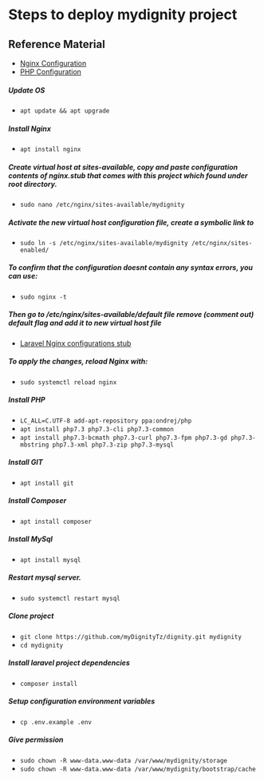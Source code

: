 # Steps to deploy mydignity project

## Reference Material
- [Nginx Configuration](https://www.digitalocean.com/community/tutorials/how-to-install-and-configure-laravel-with-lemp-on-ubuntu-18-04#step-5-%E2%80%94-setting-up-nginx)
- [PHP Configuration](https://www.rosehosting.com/blog/how-to-install-php-7-3-on-ubuntu-16-04/)

##### Update OS
- `apt update && apt upgrade`

##### Install Nginx
- `apt install nginx`

##### Create virtual host at sites-available, copy and paste configuration contents of nginx.stub that comes with this project which found under root directory.
- `sudo nano /etc/nginx/sites-available/mydignity`

##### Activate the new virtual host configuration file, create a symbolic link to 
- `sudo ln -s /etc/nginx/sites-available/mydignity /etc/nginx/sites-enabled/`

##### To confirm that the configuration doesnt contain any syntax errors, you can use:
- `sudo nginx -t`

##### Then go to /etc/nginx/sites-available/default file remove (comment out) default flag and add it to new virtual host file
- [Laravel Nginx configurations stub](https://laravel.com/docs/6.x/deployment)

##### To apply the changes, reload Nginx with:
- `sudo systemctl reload nginx`

##### Install PHP
- `LC_ALL=C.UTF-8 add-apt-repository ppa:ondrej/php`
- `apt install php7.3 php7.3-cli php7.3-common`
- `apt install php7.3-bcmath php7.3-curl php7.3-fpm php7.3-gd php7.3-mbstring php7.3-xml php7.3-zip php7.3-mysql`

##### Install GIT
- `apt install git`

##### Install Composer
- `apt install composer`

##### Install MySql
- `apt install mysql`

##### Restart mysql server.
- `sudo systemctl restart mysql` 

##### Clone project
- `git clone https://github.com/myDignityTz/dignity.git mydignity`
- `cd mydignity`

##### Install laravel project dependencies
- `composer install`

##### Setup configuration environment variables
- `cp .env.example .env`

##### Give permission
- `sudo chown -R www-data.www-data /var/www/mydignity/storage`
- `sudo chown -R www-data.www-data /var/www/mydignity/bootstrap/cache`
